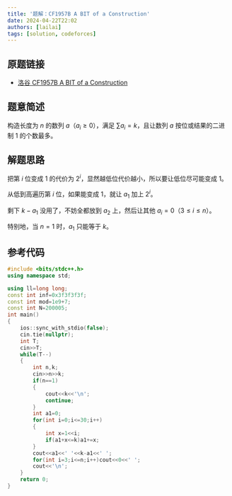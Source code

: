 ```yaml
---
title: '题解：CF1957B A BIT of a Construction'
date: 2024-04-22T22:02
authors: [lailai]
tags: [solution, codeforces]
---
```


## 原题链接

- [洛谷 CF1957B A BIT of a Construction](https://www.luogu.com.cn/problem/CF1957B)

<!-- truncate -->

## 题意简述

构造长度为 $n$ 的数列 $a$（$a_i\ge 0$），满足 $\sum a_i=k$，且让数列 $a$ 按位或结果的二进制 $1$ 的个数最多。

## 解题思路

把第 $i$ 位变成 $1$ 的代价为 $2^i$，显然越低位代价越小，所以要让低位尽可能变成 $1$。

从低到高遍历第 $i$ 位，如果能变成 $1$，就让 $a_1$ 加上 $2^i$。

剩下 $k-a_1$ 没用了，不妨全都放到 $a_2$ 上，然后让其他 $a_i=0$（$3\le i \le n$）。

特别地，当 $n=1$ 时，$a_1$ 只能等于 $k$。

## 参考代码

```cpp
#include <bits/stdc++.h>
using namespace std;

using ll=long long;
const int inf=0x3f3f3f3f;
const int mod=1e9+7;
const int N=200005;
int main()
{
	ios::sync_with_stdio(false);
	cin.tie(nullptr);
	int T;
	cin>>T;
	while(T--)
	{
		int n,k;
		cin>>n>>k;
		if(n==1)
		{
			cout<<k<<'\n';
			continue;
		}
		int a1=0;
		for(int i=0;i<=30;i++)
		{
			int x=1<<i;
			if(a1+x<=k)a1+=x;
		}
		cout<<a1<<' '<<k-a1<<' ';
		for(int i=3;i<=n;i++)cout<<0<<' ';
		cout<<'\n';
	}
	return 0;
}
```
